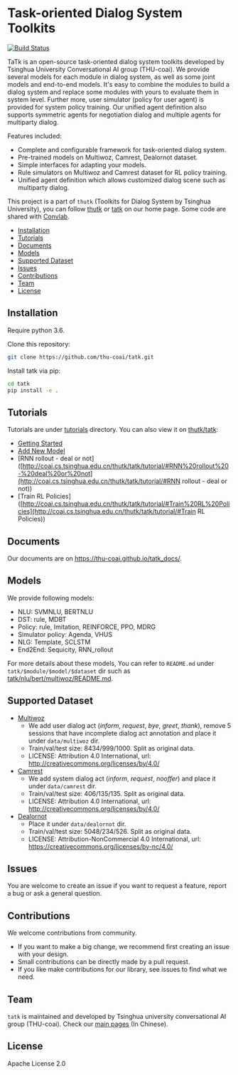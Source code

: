 # Task-oriented Dialog System Toolkits
[![Build Status](https://travis-ci.com/thu-coai/tatk.svg?branch=master)](https://travis-ci.com/thu-coai/tatk) 

TaTk is an open-source task-oriented dialog system toolkits developed by Tsinghua University Conversational AI group (THU-coai). We provide several models for each module in dialog system, as well as some joint models and end-to-end models. It's easy to combine the modules to build a dialog system and replace some modules with yours to evaluate them in system level. Further more, user simulator (policy for user agent) is provided for system policy training. Our unified agent definition also supports symmetric agents for negotiation dialog and multiple agents for multiparty dialog.

Features included:

- Complete and configurable framework for task-oriented dialog system.
- Pre-trained models on Multiwoz, Camrest, Dealornot dataset.
- Simple interfaces for adapting your models.
- Rule simulators on Multiwoz and Camrest dataset for RL policy training.
- Unified agent definition which allows customized dialog scene such as multiparty dialog.

This project is a part of ``thutk`` (Toolkits for Dialog System by Tsinghua University), you can follow [thutk](http://coai.cs.tsinghua.edu.cn/thutk/) or 
[tatk](http://coai.cs.tsinghua.edu.cn/thutk/tatk/) on our home page. Some code are shared with [Convlab](https://github.com/ConvLab/ConvLab).

- [Installation](#installation)
- [Tutorials](#tutorials)
- [Documents](#documents)
- [Models](#models)
- [Supported Dataset](#Supported-Dataset)
- [Issues](#issues)
- [Contributions](#contributions)
- [Team](#team)
- [License](#license)

## Installation

Require python 3.6.

Clone this repository:
```bash
git clone https://github.com/thu-coai/tatk.git
```

Install tatk via pip:

```bash
cd tatk
pip install -e .
```

## Tutorials

Tutorials are under [tutorials](https://github.com/thu-coai/tatk/tree/master/tutorials) directory. You can also view it on [thutk/tatk](http://coai.cs.tsinghua.edu.cn/thutk/tatk/):

- [Getting Started](http://coai.cs.tsinghua.edu.cn/thutk/tatk/tutorial/#Getting%20Started)
- [Add New Model](http://coai.cs.tsinghua.edu.cn/thutk/tatk/tutorial/#Add%20New%20Model)
- [RNN rollout - deal or not]([http://coai.cs.tsinghua.edu.cn/thutk/tatk/tutorial/#RNN%20rollout%20-%20deal%20or%20not](http://coai.cs.tsinghua.edu.cn/thutk/tatk/tutorial/#RNN rollout - deal or not))
- [Train RL Policies]([http://coai.cs.tsinghua.edu.cn/thutk/tatk/tutorial/#Train%20RL%20Policies](http://coai.cs.tsinghua.edu.cn/thutk/tatk/tutorial/#Train RL Policies))

## Documents

Our documents are on https://thu-coai.github.io/tatk_docs/.

## Models

We provide following models:

- NLU: SVMNLU, BERTNLU
- DST: rule, MDBT
- Policy: rule, Imitation, REINFORCE, PPO, MDRG
- Simulator policy: Agenda, VHUS
- NLG: Template, SCLSTM
- End2End: Sequicity, RNN_rollout

For  more details about these models, You can refer to `README.md` under `tatk/$module/$model/$dataset` dir such as [tatk/nlu/bert/multiwoz/README.md](https://github.com/thu-coai/tatk/blob/master/tatk/nlu/bert/multiwoz/README.md).

## Supported Dataset

- [Multiwoz](https://www.repository.cam.ac.uk/handle/1810/280608)
  - We add user dialog act (*inform*, *request*, *bye*, *greet*, *thank*), remove 5 sessions that have incomplete dialog act annotation and place it under `data/multiwoz` dir.
  - Train/val/test size: 8434/999/1000. Split as original data.
  - LICENSE: Attribution 4.0 International, url: http://creativecommons.org/licenses/by/4.0/
- [Camrest](https://www.repository.cam.ac.uk/handle/1810/260970)
  - We add system dialog act (*inform*, *request*, *nooffer*) and place it under `data/camrest` dir.
  - Train/val/test size: 406/135/135. Split as original data.
  - LICENSE: Attribution 4.0 International, url: http://creativecommons.org/licenses/by/4.0/
- [Dealornot](https://github.com/facebookresearch/end-to-end-negotiator/tree/master/src/data/negotiate)
  - Place it under `data/dealornot` dir.
  - Train/val/test size: 5048/234/526. Split as original data.
  - LICENSE: Attribution-NonCommercial 4.0 International, url: https://creativecommons.org/licenses/by-nc/4.0/

## Issues

You are welcome to create an issue if you want to request a feature, report a bug or ask a general question.

## Contributions

We welcome contributions from community.

- If you want to make a big change, we recommend first creating an issue with your design.
- Small contributions can be directly made by a pull request.
- If you like make contributions for our library, see issues to find what we need.

## Team

`tatk` is maintained and developed by Tsinghua university conversational AI group (THU-coai). Check our [main pages](http://coai.cs.tsinghua.edu.cn/) (In Chinese).

## License

Apache License 2.0
